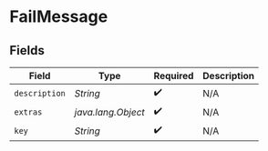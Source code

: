 # FailMessage


## Fields

| Field              | Type               | Required           | Description        |
| ------------------ | ------------------ | ------------------ | ------------------ |
| `description`      | *String*           | :heavy_check_mark: | N/A                |
| `extras`           | *java.lang.Object* | :heavy_check_mark: | N/A                |
| `key`              | *String*           | :heavy_check_mark: | N/A                |